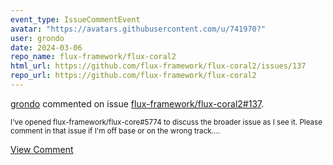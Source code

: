 ```yaml
---
event_type: IssueCommentEvent
avatar: "https://avatars.githubusercontent.com/u/741970?"
user: grondo
date: 2024-03-06
repo_name: flux-framework/flux-coral2
html_url: https://github.com/flux-framework/flux-coral2/issues/137
repo_url: https://github.com/flux-framework/flux-coral2
---
```


<a href='https://github.com/grondo' target='_blank'>grondo</a> commented on issue <a href='https://github.com/flux-framework/flux-coral2/issues/137' target='_blank'>flux-framework/flux-coral2#137</a>.

<small>I've opened flux-framework/flux-core#5774 to discuss the broader issue as I see it. Please comment in that issue if I'm off base or on the wrong track....</small>

<a href='https://github.com/flux-framework/flux-coral2/issues/137' target='_blank'>View Comment</a>
